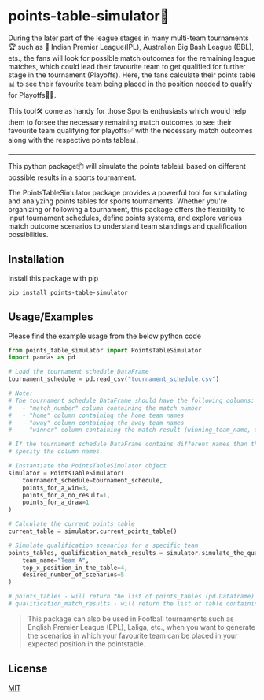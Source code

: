 # points-table-simulator🔢

During the later part of the league stages in many multi-team tournaments 🏆 such as 🏏 Indian Premier League(IPL), Australian Big Bash League (BBL), ets., the fans will look for possible match outcomes for the remaining league matches, which could lead their favourite team to get qualified for further stage in the tournament (Playoffs). Here, the fans calculate their points table📊 to see their favourite team being placed in the position needed to qualify for Playoffs🏃🏻.

This tool🛠️ come as handy for those Sports enthusiasts which would help them to forsee the necessary remaining match outcomes to see their favourite team qualifying for playoffs✅ with the necessary match outcomes along with the respective points table📊.

<hr>

This python package📦 will simulate the points table📊 based on different possible results in a sports tournament.

The PointsTableSimulator package provides a powerful tool for simulating and analyzing points tables for sports tournaments. Whether you're organizing or following a tournament, this package offers the flexibility to input tournament schedules, define points systems, and explore various match outcome scenarios to understand team standings and qualification possibilities.

## Installation

Install this package with pip

```
pip install points-table-simulator
```
    
## Usage/Examples

Please find the example usage from the below python code

```python
from points_table_simulator import PointsTableSimulator
import pandas as pd

# Load the tournament schedule DataFrame
tournament_schedule = pd.read_csv("tournament_schedule.csv")

# Note: 
# The tournament schedule DataFrame should have the following columns:
#   - "match_number" column containing the match number
#   - "home" column containing the home team names
#   - "away" column containing the away team names
#   - "winner" column containing the match result (winning_team_name, draw, or no result)

# If the tournament schedule DataFrame contains different names than this, you can use arguments in PointsTableSimulator class to
# specify the column names. 

# Instantiate the PointsTableSimulator object
simulator = PointsTableSimulator(
    tournament_schedule=tournament_schedule,
    points_for_a_win=3,
    points_for_a_no_result=1,
    points_for_a_draw=1
)

# Calculate the current points table
current_table = simulator.current_points_table()

# Simulate qualification scenarios for a specific team
points_tables, qualification_match_results = simulator.simulate_the_qualification_scenarios(
    team_name="Team A",
    top_x_position_in_the_table=4,
    desired_number_of_scenarios=5
)

# points_tables - will return the list of points_tables (pd.Dataframe) for different qualification scenarios
# qualification_match_results - will return the list of table containing remaining match outcomes which could favour their team to get qualified for the given position
```

>This package can also be used in Football tournaments such as English Premier League (EPL), Laliga, etc., when you want to generate the scenarios in which your favourite team can be placed in your expected position in the pointstable.

## License

[MIT](https://choosealicense.com/licenses/mit/)
